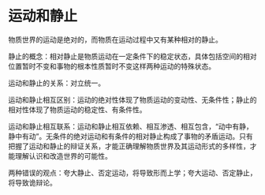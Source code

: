 # 运动和静止

物质世界的运动是绝对的，而物质在运动过程中又有某种相对的静止。

静止的概念：相对静止是物质运动在一定条件下的稳定状态，具体包括空间的相对位置暂时不变和事物的根本性质暂时不变这样两种运动的特殊状态。

运动和静止的关系：对立统一。

运动和静止相互区别：运动的绝对性体现了物质运动的变动性、无条件性；静止的相对性体现了物质运动的稳定性、有条件性。

运动和静止相互联系：运动和静止相互依赖、相互渗透、相互包含，“动中有静，静中有动”。无条件的绝对运动和有条件的相对静止构成了事物的矛盾运动。只有把握了运动和静止的辩证关系，才能正确理解物质世界及其运动形式的多样性，才能理解认识和改造世界的可能性。

两种错误的观点：夸大静止、否定运动，将导致形而上学；夸大运动、否定静止，将导致诡辩论。